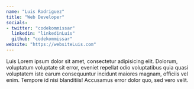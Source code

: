 ```yaml
---
name: "Luis Rodriguez"
title: "Web Developer"
socials:
- twitter: "codekommissar"
  linkedin: "linkedinLuis"
  github: "codekommissar"
website: "https://websiteLuis.com"
---
```


Luis Lorem ipsum dolor sit amet, consectetur adipisicing elit. Dolorum, voluptatum voluptate sit error, eveniet repellat odio voluptatibus quia quasi voluptatem iste earum consequuntur incidunt maiores magnam, officiis vel enim. Tempore id nisi blanditiis! Accusamus error dolor quo, sed vero velit.
